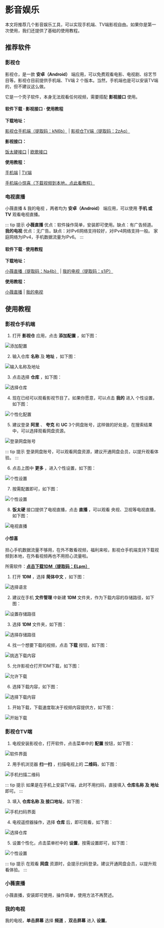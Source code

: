# 影音娱乐

本文将推荐几个影音娱乐工具，可以实现手机端、TV端影视自由。如果你是第一次使用，我们还提供了基础的使用教程。

## 推荐软件

### 影视仓

影视仓，是一款 **安卓（Android）** 端应用，可以免费观看电影、电视剧、综艺节目等。影视仓目前提供手机端、TV端 2 个版本。当然，手机端也是可以安装TV端的，但不建议这么做。

它是一个壳子软件，本身无法观看任何视频，需要搭配 **影视接口** 使用。

#### 软件下载 · 影视接口 · 使用教程

**下载地址：**

[影视仓手机端（提取码：kN6b）](https://pan.quark.cn/s/599bcd61fe07) | [影视仓TV端（提取码：2zAq）](https://pan.quark.cn/s/bfa25bb7601b)

**影视接口：**

[饭太硬接口](https://www.xn--sss604efuw.com/) | [欧歌接口](https://tv.nxog.top/)

**使用教程：**

[手机端](#影视仓手机端) | [TV端](#影视仓tv端)

[手机端小惊喜（下载视频到本地，点此看教程）](#小惊喜)

### 电视直播

小薇直播 & 我的电视 ，两者均为 **安卓（Android）** 端应用，可以使用 **手机 或 TV** 观看电视直播。

::: tip 提示
**小薇直播** 优点：软件操作简单，安装即可使用。缺点：有广告频道。
**我的电视** 优点：无广告。缺点：对IPv6网络支持较好，对IPv4网络支持一般。
家庭网络为IPv4，手机数据流量为IPv6。
:::

#### 软件下载 · 使用教程

**下载地址：**

[小薇直播（提取码：Na4b）](https://pan.quark.cn/s/c57e1d82c233) | [我的电视（提取码：s1iP）](https://pan.quark.cn/s/e4951e196dfc)

**使用教程：**

[小薇直播](#小薇直播) | [我的电视](#我的电视)

## 使用教程

### 影视仓手机端

1. 打开 **影视仓** 应用，点击 **添加配置** ，如下图：

![添加配置](https://img.qxiansen.online/file/AgACAgUAAyEGAASG4H8TAAMmZ4EzLdf-OY1n2qH0dzr7Gj_oBXoAAjPBMRv3vQlUePcLKkHSOdoBAAMCAAN3AAM2BA.jpg)

2. 输入仓库 **名称** 及 **地址** ，如下图：

![输入名称及地址](https://img.qxiansen.online/file/AgACAgUAAyEGAASG4H8TAAMnZ4EzikZBh2fSJ-vVAcW5jmokfnoAAjjBMRv3vQlUlfeE-h6nc00BAAMCAAN3AAM2BA.jpg)

3. 点击选择 **仓库** ，如下图：

![选择仓库](https://img.qxiansen.online/file/AgACAgUAAyEGAASG4H8TAAMpZ4E1TRj7dDkD80n6l3poJov--E0AAj7BMRv3vQlU77QuwGAp1AMBAAMCAAN3AAM2BA.jpg)

4. 现在已经可以观看影视节目了。如果你愿意，可以点击 **我的** 进入 个性设置，如下图：

![个性化配置](https://img.qxiansen.online/file/AgACAgUAAyEGAASG4H8TAAMqZ4E2XlGwS6a0HwoZJaaWt0QwTmcAAkbBMRv3vQlURh8f0dQ0H_kBAAMCAAN3AAM2BA.jpg)

5. 建议登录 **阿里** 、 **夸克** 和 **UC** 3个网盘账号，这样做的好处是，在搜索结果中，可以选择观看网盘资源。

![登录网盘账号](https://img.qxiansen.online/file/AgACAgUAAyEGAASG4H8TAAMrZ4E3WSgDiFLgy7SpcXwdt4KyDk4AAkjBMRv3vQlUPi4DlecG1yQBAAMCAAN3AAM2BA.jpg)

::: tip 提示
登录网盘账号，可以观看网盘资源，建议开通网盘会员，以提升观看体验。
:::

6. 点击上图中 **更多** ，进入个性设置，如下图：

![个性设置](https://img.qxiansen.online/file/AgACAgUAAyEGAASG4H8TAAMsZ4E3r2RdylMLyz7DR2PozN3bLGQAAknBMRv3vQlUG1ACvISqMHMBAAMCAAN3AAM2BA.jpg)

7. 按需配置即可，如下图：

![个性设置](https://img.qxiansen.online/file/AgACAgUAAyEGAASG4H8TAAMtZ4E39nRgX1-0xHLFrLQ1iLyN5AgAAkvBMRv3vQlUU2K-HMD8vMMBAAMCAAN3AAM2BA.jpg)

8. **饭太硬** 接口提供了电视直播，点击 **直播** ，可以观看 央视、卫视等电视直播，如下图：

![电视直播](https://img.qxiansen.online/file/AgACAgUAAyEGAASG4H8TAAMuZ4E4WM6RGGDmplVclXH8bjvunpAAAk3BMRv3vQlUJAxGDQAB9yU9AQADAgADdwADNgQ.jpg)

#### 小惊喜

担心手机数据流量不够用，在外不敢看视频，福利来啦，影视仓手机端支持下载视频到本地，在外看视频再也不用担心流量啦。

所需软件：**[点击下载1DM（提取码：ELpm）](https://pan.quark.cn/s/42a45da47686)**

1. 打开 **1DM** ，选择 **简体中文** ，如下图：

![选择语言](https://img.qxiansen.online/file/AgACAgUAAyEGAASG4H8TAAM0Z4H-l33KZ-E7A1brg0JcFaB8D5YAAgi-MRs06xFUev4L6Dr8FG0BAAMCAAN3AAM2BA.jpg)

2. 建议在手机 **文件管理** 中新建 **1DM** 文件夹，作为下载内容的存储路径，如下图：

![设置存储路径](https://img.qxiansen.online/file/AgACAgUAAyEGAASG4H8TAAM1Z4H_nBSJ_JoZCmr9FauqX6Nonl8AAhO-MRs06xFU_9CBobdgP3EBAAMCAAN3AAM2BA.jpg)

3. 选择 **1DM** 文件夹，如下图：

![选择存储路径](https://img.qxiansen.online/file/AgACAgUAAyEGAASG4H8TAAM2Z4H_4H_8_AP7RjQDvkVw9swalaIAAiW-MRs06xFUwes7TR6VBA8BAAMCAAN3AAM2BA.jpg)

4. 找一个想要下载的视频，点击 **下载** 按钮，如下图：

![挑选下载内容](https://img.qxiansen.online/file/AgACAgUAAyEGAASG4H8TAAM3Z4IAASS8qcklBglFm-napywtJtXdAAIyvjEbNOsRVPA7VsBM1maNAQADAgADdwADNgQ.jpg)

5. 允许影视仓打开1DM下载，如下图：

![允许下载](https://img.qxiansen.online/file/AgACAgUAAyEGAASG4H8TAAM4Z4IAAV4FjDMZKcebRU2KXNm2L73FAAIzvjEbNOsRVDBy0T7BKtrLAQADAgADdwADNgQ.jpg)

6. 选择下载内容，如下图：

![选择下载内容](https://img.qxiansen.online/file/AgACAgUAAyEGAASG4H8TAAM5Z4IAAZyYb_DJZFkcBNgfW8QuKBSUAAI0vjEbNOsRVBHQSB1DmN8fAQADAgADdwADNgQ.jpg)

1. 开始下载，下载速度取决于视频内容提供方，如下图：

![开始下载](https://img.qxiansen.online/file/AgACAgUAAyEGAASG4H8TAAM6Z4IAAelnCWLDPE7vIUYW6CNRu70_AAI1vjEbNOsRVGvclGSMgqAJAQADAgADdwADNgQ.jpg)

### 影视仓TV端

1. 电视安装影视仓，打开软件，点击菜单中的 **配置** 按钮，如下图：

![软件界面](https://img.qxiansen.online/file/AgACAgUAAyEGAASG4H8TAAMvZ4HzJBW_j1hNokVeNoE3qErgZeIAApDJMRv3vRFU5A1ICMJwH5YBAAMCAAN3AAM2BA.jpg)

2. 用手机浏览器 **扫一扫** ，扫描电视上的 **二维码**，如下图：

![手机扫描二维码](https://img.qxiansen.online/file/AgACAgUAAyEGAASG4H8TAAMwZ4Hzd-WVrD0CA3rcCojbPVkSGckAApHJMRv3vRFULYkCfmF8nd0BAAMCAAN3AAM2BA.jpg)

::: tip 提示
如果是在手机上安装TV端，此时不用扫码，直接填入 **仓库名称 及 地址** 即可。
:::

3. 填入 **仓库名称 及 接口地址**，如下图：

![手机扫码界面](https://img.qxiansen.online/file/AgACAgUAAyEGAASG4H8TAAMxZ4Hz_gPpLFO0aD-ik8Xxk4qcmkEAApTJMRv3vRFUMCkrFmFGuAsBAAMCAAN3AAM2BA.jpg)

4. 电视遥控器操作，选择 **仓库** 后，即可观看，如下图：

![选择仓库](https://img.qxiansen.online/file/AgACAgUAAyEGAASG4H8TAAMyZ4H0TUP_sCh9PxjxlcoAAeDU48WNAAKVyTEb970RVJNubc3ht_nnAQADAgADdwADNgQ.jpg)

5. 设置个性化，点击菜单栏中的 **设置**，按需设置即可，如下图：

![个性设置](https://img.qxiansen.online/file/AgACAgUAAyEGAASG4H8TAAMzZ4H0fL6fAddgQmvLrldT0PkWqBsAApbJMRv3vRFUmLPDHtWiEMoBAAMCAAN3AAM2BA.jpg)

::: tip 提示
在观看 **网盘** 资源时，会提示扫码登录。建议开通网盘会员，以提升观看体验。
:::

### 小薇直播

小薇直播，安装即可使用，操作简单，使用方法不再赘述。

### 我的电视

我的电视，**单击屏幕** 选择 **频道** ，**双击屏幕** 进入 **设置**。


